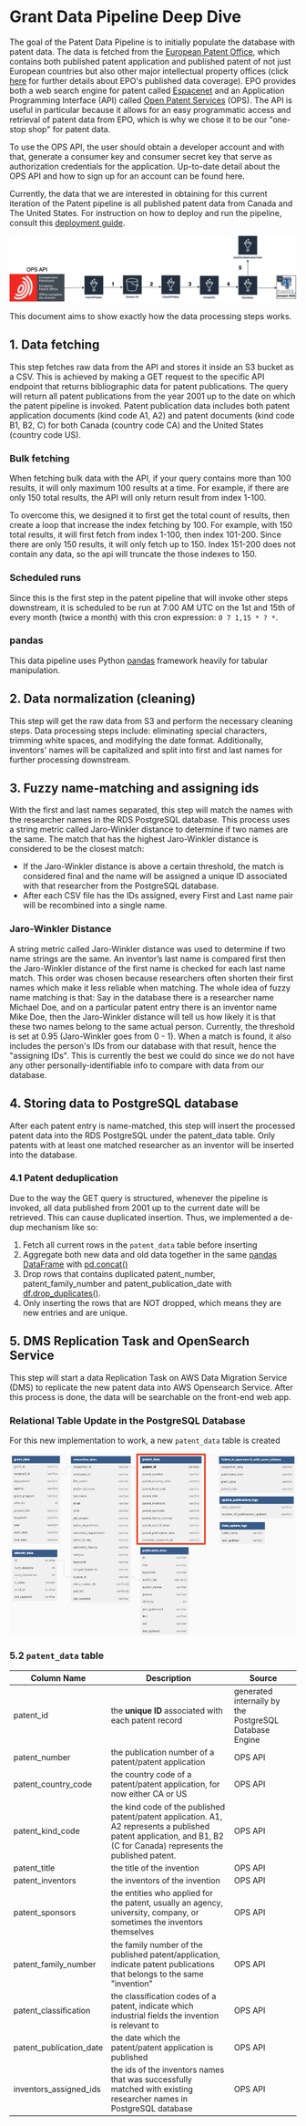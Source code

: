# Grant Data Pipeline Deep Dive

The goal of the Patent Data Pipeline is to initially populate the database with patent data. The data is fetched from the [European Patent Office](https://www.epo.org/), which contains both published patent application and published patent of not just European countries but also other major intellectual property offices (click [here](https://www.epo.org/searching-for-patents/data/coverage.html) for further details about EPO's published data coverage). EPO provides both a web search engine for patent called [Espacenet](https://worldwide.espacenet.com/patent/) and an Application Programming Interface (API) called [Open Patent Services](https://www.epo.org/searching-for-patents/data/web-services/ops.html) (OPS). The API is useful in particular because it allows for an easy programmatic access and retrieval of patent data from EPO, which is why we chose it to be our "one-stop shop" for patent data.

To use the OPS API, the user should obtain a developer account and with that, generate a consumer key and consumer secret key that serve as authorization credentials for the application. Up-to-date detail about the OPS API and how to sign up for an account can be found here.

Currently, the data that we are interested in obtaining for this current iteration of the Patent pipeline is all published patent data from Canada and The United States. For instruction on how to deploy and run the pipeline, consult this [deployment guide](DeploymentGuide.md).

![Patent Data Pipeline Diagram](images/p3/PatentDataPipeline.png)

This document aims to show exactly how the data processing steps works.

## 1. Data fetching

This step fetches raw data from the API and stores it inside an S3 bucket as a CSV. This is achieved by making a GET request to the specific API endpoint that returns bibliographic data for patent publications. The query will return all patent publications from the year 2001 up to the date on which the patent pipeline is invoked. Patent publication data includes both patent application documents (kind code A1, A2) and patent documents (kind code B1, B2, C) for both Canada (country code CA) and the United States (country code US).

### Bulk fetching

When fetching bulk data with the API, if your query contains more than 100 results, it will only maximum 100 results at a time. For example, if there are only 150 total results, the API will only return result from index 1-100.

To overcome this, we designed it to first get the total count of results, then create a loop that increase the index fetching by 100. For example, with 150 total results, it will first fetch from index 1-100, then index 101-200. Since there are only 150 results, it will only fetch up to 150. Index 151-200 does not contain any data, so the api will truncate the those indexes to 150.

### Scheduled runs

Since this is the first step in the patent pipeline that will invoke other steps downstream, it is scheduled to be run at 7:00 AM UTC on the 1st and 15th of every month (twice a month) with this cron expression: `0 7 1,15 * ? *`.

### pandas

This data pipeline uses Python [pandas](https://pandas.pydata.org/docs/) framework heavily for tabular manipulation.

## 2. Data normalization (cleaning)

This step will get the raw data from S3 and perform the necessary cleaning steps. Data processing steps include: eliminating special characters, trimming white spaces, and modifying the date format. Additionally, inventors' names will be capitalized and split into first and last names for further processing downstream.

## 3. Fuzzy name-matching and assigning ids
With the first and last names separated, this step will match the names with the researcher names in the RDS PostgreSQL database. This process uses a string metric called Jaro-Winkler distance to determine if two names are the same. The match that has the highest Jaro-Winkler distance is considered to be the closest match:
* If the Jaro-Winkler distance is above a certain threshold, the match is considered final and the name will be assigned a unique ID associated with that researcher from the PostgreSQL database.
* After each CSV file has the IDs assigned, every First and Last name pair will be recombined into a single name.

### Jaro-Winkler Distance

A string metric called Jaro-Winkler distance was used to determine if two name strings are the same. An inventor’s last name is compared first then the Jaro-Winkler distance of the first name is checked for each last name match. This order was chosen because researchers often shorten their first names which make it less reliable when matching. The whole idea of fuzzy name matching is that: Say in the database there is a researcher name Michael Doe, and on a particular patent entry there is an inventor name Mike Doe, then the Jaro-Winkler distance will tell us how likely it is that these two names belong to the same actual person. Currently, the threshold is set at 0.95 (Jaro-Winkler goes from 0 - 1). When a match is found, it also includes the person's IDs from our database with that result, hence the "assigning IDs". This is currently the best we could do since we do not have any other personally-identifiable info to compare with data from our database.

## 4. Storing data to PostgreSQL database
After each patent entry is name-matched, this step will insert the processed patent data into the RDS PostgreSQL under the patent_data table. Only patents with at least one matched researcher as an inventor will be inserted into the database.

### 4.1 Patent deduplication
Due to the way the GET query is structured, whenever the pipeline is invoked, all data published from 2001 up to the current date will be retrieved. This can cause duplicated insertion. Thus, we implemented a de-dup mechanism like so:
1. Fetch all current rows in the `patent_data` table before inserting
2. Aggregate both new data and old data together in the same [pandas DataFrame](https://pandas.pydata.org/docs/reference/api/pandas.DataFrame.html) with  [pd.concat()](https://pandas.pydata.org/docs/reference/api/pandas.concat.html)
3. Drop rows that contains duplicated patent_number, patent_family_number and patent_publication_date with [df.drop_duplicates()](https://pandas.pydata.org/docs/reference/api/pandas.DataFrame.drop_duplicates.html).
4. Only inserting the rows that are NOT dropped, which means they are new entries and are unique.

## 5. DMS Replication Task and OpenSearch Service
This step will start a data Replication Task on AWS Data Migration Service (DMS) to replicate the new patent data into AWS Opensearch Service. After this process is done, the data will be searchable on the front-end web app.

### Relational Table Update in the PostgreSQL Database

For this new implementation to work, a new `patent_data` table is created

![Update Schema](iamges/../images/p3/deepdive/ExpertiseDashboard_database_schema.png)

### 5.2 `patent_data` table

| Column Name | Description | Source |
| ----------- | ----------- | ------ |
| patent_id | the **unique ID** associated with each patent record | generated internally by the PostgreSQL Database Engine |
| patent_number | the publication number of a patent/patent application | OPS API |
patent_country_code | the country code of a patent/patent application, for now either CA or US | OPS API |
patent_kind_code | the kind code of the published patent/patent application. A1, A2 represents a published patent application, and B1, B2 (C for Canada) represents the published patent. | OPS API |
| patent_title | the title of the invention | OPS API |
patent_inventors | the inventors of the invention | OPS API |
patent_sponsors | the entities who applied for the patent, usually an agency, university, company, or sometimes the inventors themselves | OPS API |
| patent_family_number | the family number of the published patent/application, indicate patent publications that belongs to the same "invention" | OPS API |
| patent_classification | the classification codes of a patent, indicate which industrial fields the invention is relevant to | OPS API |
| patent_publication_date | the date which the patent/patent application is published | OPS API |
inventors_assigned_ids | the ids of the inventors names that was successfully matched with existing researcher names in PostgreSQL database | OPS API |